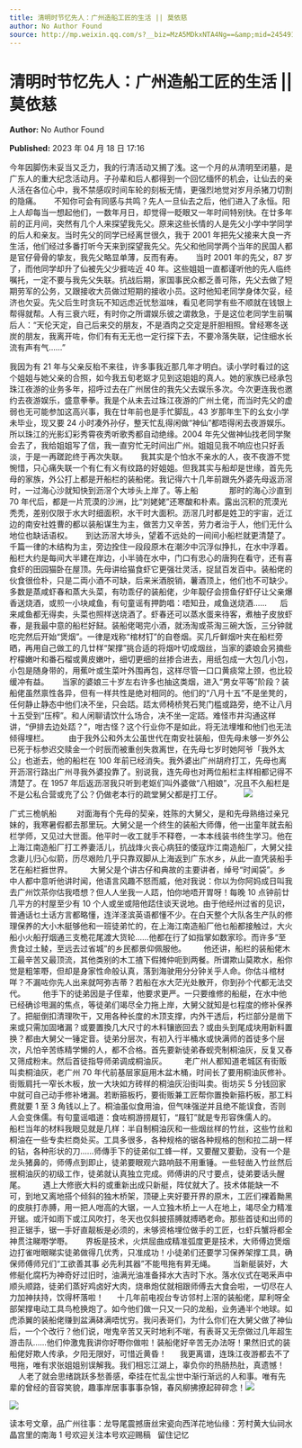```yaml
---
title: 清明时节忆先人：广州造船工匠的生活 || 莫依慈
author: No Author Found
source: http://mp.weixin.qq.com/s?__biz=MzA5MDkxNTA4Ng==&amp;mid=2454913468&amp;idx=1&amp;sn=f3d0f25527e7d23263fbbcfbac2fc684&amp;chksm=87a3c9ddb0d440cba62d7fe1891d7002c2cb74ee44637f6909c74ed63b778df91e44c11c384a#rd
---
```


# 清明时节忆先人：广州造船工匠的生活 || 莫依慈

**Author:** No Author Found

**Published:** 2023 年 04 月 18 日 17:16

今年因脚伤未妥当又乏力，我的行清活动又搁了浅。这一个月的从清明至闭墓，是广东人的重大纪念活动月。子孙辈和后人都得到一个回忆缅怀的机会，让仙去的亲人活在各位心中，我不禁感叹时间车轮的刻板无情，更强烈地觉对岁月杀猪刀切割的隐痛。      不知你可会有同感与共鸣？先人一旦仙去之后，他们进入了永恒。阳上人却每当一想起他们，一数年月日，却觉得一眨眼又一年时间特别快。在廿多年前的正月间，突然有几个人来探望我先父。原来这些长情的人是先父小学中学同学的后人和亲友。当时先父的同学已经离世很久，我于 2001 年把先父接来大良一齐生活，他们经过多番打听今天来到探望我先父。先父和他同学两个当年的民国人都是官仔骨骨的挚友，我先父略显单薄，反而有寿。      当时 2001 年的先父，87 岁了，而他同学却升了仙被先父少捱咗近 40 年。这些姐姐一直都谨听他的先人临终嘱托，一定不要与我先父失联。抗战后期，家国事民众都乏善可陈，先父去做了短期劳军的公务，又跟接收大员做过短期的接收小员。这时他知老同学身体欠妥，经济也欠妥。先父后生时贪玩不知远虑近忧愁滋味，看见老同学有些不顺就在钱银上帮得就帮。人有三衰六旺，有时你之所谓娱乐彼之谓救急，于是这位老同学生前嘱后人：“天伦天定，自己后来交的朋友，不是酒肉之交定是肝胆相照。曾经寒冬送炭的朋友，我离开咗，你们有有无无也一定行探下去，不要冷落失联，记住细水长流有声有气……”

我因为有 21 年与父亲反枱不来往，许多事我近那几年才明白。读小学时看过的这个姐姐与她父亲的合照，如今我五旬老妪才见到这姐姐的真人。她的家族已经承包珠江夜游的业务多年，招呼过去在广州居住的我先父去娱乐多次。今次更连我也邀约去夜游娱乐，盛意拳拳。我是个从未去过珠江夜游的广州土佬，而当时先父的虚弱也无可能参加这高兴事，我在廿年前也是手忙脚乱，43 岁那年生下的幺女小学未毕业，现又要 24 小时凑外孙仔，整天忙乱得闲做“神仙”都唔得闲去夜游娱乐。所以珠江的光影幻彩秀霄夜秀听歌秀都自动绝缘。2004 年先父做神仙找老同学聚会去了，我给姐姐写了信，我一直穷忙无时间出广州。姐姐见我不响应也只好丢淡，于是一再蹉跎终于再次失联。      我其实是个怕水不亲水的人，夜不夜游不觉惋惜，只心痛失联一个有仁有义有纹路的好姐姐。但我其实与船却是世缘，首先先母的家族，外公打上都是开船栏的装船佬。我记得六十几年前跟先外婆先母返沥滘时，一过海心沙就知快到沥滘个大埗头上岸了。等上船              那时的海心沙直到 70 年代后，都是一片荒漠的沙洲，比“刘姥姥”还寒酸和朴素。露出沉积的荒漠光秃秃，差别仅限于水大时细面积，水干时大面积。沥滘几时都是姓卫的宇宙，近江边的南安社姓曹的都以装船谋生为主，做苦力又辛苦，劳力者治于人，他们无什么地位也缺话语权。      到达沥滘大埗头，望着不远处的一间间小船栏就更清楚了。千篇一律的木结构为主，旁边拴住一段段原木在潮汐中沉浮似挣扎，在水中浮着。船栏大约是每间大半建在岸边，小半骑在水中，门口有忠心的唐狗在看守，还有喜食虾的田园猫卧在屋顶。先母讲给猫食虾它更强壮灵活，捉鼠百发百中。装船佬的伙食很俭朴，只是二両小酒不可缺，后来米酒脱销，薯酒顶上，他们也不可缺少。多数是蒸咸虾春和蒸大头菜，有叻乖仔的装船佬，少年靓仔会捞鱼仔虾仔让父亲爆香送烧酒，或煎一小块咸鱼，有句童谣有押韵唱：唔知丑，咸鱼送烧酒……      后来咸鱼都无得卖，头菜也照样送烧酒了。虾春还可以蒸水蛋来待客，煮柚子皮放虾春，是我最中意的船栏好餸。装船佬喝完小酒，就汤淘或茶淘三碗大饭，三分钟就吃完然后开始“煲烟”。一律是戏称“棺材钉”的自卷烟。买几斤鲜烟叶夹在船栏旁晒，再用自己做工的几廿样“架撑”挑合适的将烟叶切成烟丝，当家的婆娘会另摘些柠檬嫩叶和番石榴或黄皮嫩叶，细切更细的丝掺合进去，用纸包成一大包几小包，小包是随身带的，用蕉叶或生菜叶外围再包，这样尽管一口口黄痰常上颈，也比较缓冲有益。      当家的婆娘三十岁左右许多也抽这类烟，进入“男女平等”阶段？装船佬虽然禀性各异，但有一样共性是绝对相同的。他们的“八月十五”不是坐凳的，任何静止静态中他们决不坐，只会踎。踎太师椅桥凳石凳门槛或路旁，绝不让八月十五受到“压榨”。和人闲聊请饮什么场合，决不坐一定踎。难怪市井沟通这样讲，“伊排去边处踎？”，咁古怪？这个行业你不是如此，将无法埋堆和他们也无法倾得埋栏。         由于我外公和外太公虽世代在南安社装船，但先母未够一岁外公已死于标参迟交赎金一个时辰而被重创失救离世，在先母七岁时她阿爷「我外太公」也逝去，他的船栏在 100 年前已经消失。我外婆出广州胡府打工，先母也离开沥滘行路出广州寻我外婆投靠了。别说我，连先母也对两位船栏主样相都记得不清楚了。在 1957 年后返沥滘我只听到老妪们叫外婆做“八相娘”，况且不久船栏是不是公私合营或充了公？仍做老本行的疏堂舅父都是打工仔。          ![](https://mmbiz.qpic.cn/mmbiz_jpg/PJWG74pLsMbC6ydoybOG306qiaTHHNbGa8GEbfNgvfich1vhIuR4qfSA5kFlB5bNx5AKPdU1ZjGQP3jhricViaRVcQ/640)

广式三桅帆船         对面海有个先母的契亲，姓陈的大舅父，是和先母熟络过亲兄妹的，我寒暑假都去那里玩。大舅父是一个终生的装船大师傳，他一出童年就去船栏学师，又见过大世面。他平时一收工就手不释卷，一本本线装书终生学习。他在上海江南造船厂打工养妻活儿，抗战烽火丧心病狂的倭寇炸江南造船厂，大舅父挂念妻儿归心似箭，历尽艰险几乎只靠双脚从上海返到广东水乡，从此一直凭装船手艺在船栏捱世界。        大舅父是个讲古仔和典故的主要讲者，绰号“时闻袋”。乡中人都中意听他讲时闻，他语言风趣不怒而威，他对我说：你以为你阿妈成日叫我去广州饮茶你估我唔想？但人人坐我一人踎，怕你地唔开胃呀！每晚 10 点钟前廿几平方的村屋至少有 10 个人或坐或陪他踎住谈天说地。由于他经州过省的见识，普通话乜土话方言都略懂，连洋㳗滨英语都懂不少。在白天整个大队各生产队的修理保养的大小木艇够他和一班徒弟忙的，在上海江南造船厂他乜船都接触过，大火船小火船孖烟通三支桅花尾渡大货轮……他都在行了如指掌如数家珍。而许多“至贵食过土鲮，至远去过省城”的乡民都景仰佩服他。        他还讲，船栏的装船佬木工最辛苦又最顶流，其他类别的木工揸下假摊仲呃到两餐。所谓欺山莫欺水，船你觉是粗笨嘢，但却是身家性命般认真，落到海驶用分分钟关乎人命。你估斗棺材咩？不漏咗你先人出来就呵弥吉蒂？若船在水大茫光处散开，你到孙个代都无法交代。        他手下的徒弟因是子侄辈，他要求更严。一只要维修的船艇，在水中他已经确诊甩漏的焦点，等徒弟们竭尽全力拖上岸，大舅父就知是乜程度的修补保养了。把艇倒扣清理吹干，又用各种长度的木顶支撑，内外干透后，朽烂部分是凿下来或只需加固堵漏？或要置換几大尺寸的木料镶嵌回去？或由头到尾成块用新料置换？都由大舅父一锤定音。徒弟分层次，有初入行半桶水或快满师的首徒多个层次，凡怕辛苦练精学懒的人，都不合格。首先要新徒弟舂蚬壳制桐油灰，反复又舂又筛成粉末。然后首徒指导师弟调成桐油灰。        老广州人都知道老城区有街贩叫卖桐油灰，老广州 70 年代前基层家庭用木盆木桶，时间长了要用桐油灰修补。街贩肩托一窄长木板，放一大块如方砖样的桐油灰沿街叫卖。街坊买 5 分钱回家中就可自己动手修补堵漏。若断箍板朽，要街贩兼工匠帮你置換新箍朽板，那工料费就要 1 至 3 角钱以上了。桐油虽似食用油，但气味强逆并且绝不能误食，否则人会变侏儒。有句童谣唱道：食咗桐游捞屣钉，“屐钉”就是专形容侏儒人的。        船栏当年的材料我眼见就是几样：半自制桐油灰和一些烟丝样的竹丝，这些竹丝和桐油在一些专卖栏商处买。工具多很多，各种规格的锯各种规格的刨和拉二胡一样的钻，各种形状的刀……师傳手下的徒弟似工蜂一样，又要醒又要勤，没有一个是龙头猪鼻的，师傅点到即止，徒弟要眼观六路响鼓不用重锤。一些轻凿入竹丝然后抿桐油灰的初级工作，徒弟就认真独立完成。师傅讲的尺寸要点，徒弟要话头醒尾。        遇上大修嵌大料的或重新出成只新艇，阵仗就大了。技术体能缺一不可，到地又离地搭个倾斜的独木桥架，顶硬上夹好要开界的原木，工匠们裸着黝黑的皮肤打赤膊，用一把人咁高的大锯，一人立独木桥上一人在地上，竭尽全力精准开锯。或汗如雨下或江风吹打，冬天也仅斜披搭膊就搏晒老命。那些首徒和出师的担正锯手，锯一手好直靓板是必须的，未够资格埋位做手的工匠，乜虾兵蟹将都全神贯注睇嘢学嘢。      界板是技术，火烘屈曲成精准弧度更是技术，大师傅边煲烟边打雀咁眼睇实徒弟做得几优秀，只准成功！小徒弟们还要学习保养架撑工具，确保师傅师兄们“工欲善其事 必先利其器”不能甩拖有昇无绳。        当新艇装好，大修艇化腐朽为神奇好过旧时，油满光油准备择水大吉时下水。落水仪式在喝釆声中顺头顺路，徒弟们蒸好鸡卤好大肉，烧串炮仗就相跟师傅去大食会啦，一切尽在人力加神扶持，饮得杯落啦！      十几年前电视台专访邻村上滘的装船佬，犀利呀全部架撑电动工具鸟枪换炮了。如今他们做一只又一只的龙船，业务通半个地球。如虎添翼的装船佬赚到盆满砵满唔忧穷。我问表哥们，为什么你们在大舅父做了神仙后，一个个改行？他们说，咁鬼辛苦又天时地利不啱，有表哥又无奈做过几年超生游击队……他们仲激鬼我讲你好嘢你做啦！装船佬好辛苦无办法呀！果然旧式的装船佬好欺人传承，夕阳无限好，可惜近黄昏！      我更离谱，连珠江夜游都去不了甩拖，唯有求张姐姐别误解我。我们相忘江湖上，辜负你的热肠热肚，真遗憾！        人老了就会思绪跳跃多愁善感，牵挂在忙乱尘世中渐行渐远的人和事。唯有先辈的曾经的音容笑貌，趣事岸居事事事杂锦，春风柳拂撩起碎碎念！![](https://mmbiz.qpic.cn/mmbiz_jpg/PJWG74pLsMbC6ydoybOG306qiaTHHNbGa8R2UwI5Ypmu3NSDh0ibzuyNMS1Qg98NY9IVwospXXaj2rAA4YlprM4Q/640)

![](https://mmbiz.qpic.cn/mmbiz_jpg/PJWG74pLsMbC6ydoybOG306qiaTHHNbGaxt3Bo7opsiaaHPiasEICvPEqcJJ7zibRsgp5Xx3M4qBPXY5ekBRDYuE8w/640)

读本号文章，品广州往事：龙导尾震撼唐丝宋瓷向西洋花地仙缘：芳村黄大仙祠水晶宫里的南海 1 号欢迎关注本号欢迎赐稿   留住记忆
